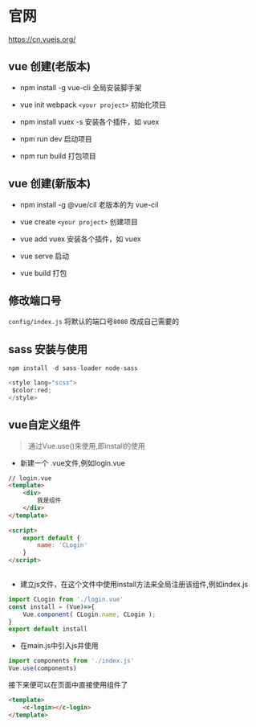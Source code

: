 # 官网

https://cn.vuejs.org/

## vue 创建(老版本)

- npm install -g vue-cli 全局安装脚手架

- vue init webpack `<your project>` 初始化项目

- npm install vuex -s 安装各个插件，如 vuex

- npm run dev 启动项目

- npm run build 打包项目

## vue 创建(新版本)

- npm install -g @vue/cil 老版本的为 vue-cil

- vue create `<your project>` 创建项目

- vue add vuex 安装各个插件，如 vuex

- vue serve 启动

- vue build 打包

## 修改端口号

`config/index.js` 将默认的端口号`8080` 改成自己需要的

## sass 安装与使用

```js
npm install -d sass-loader node-sass

<style lang="scss">
 $color:red;
</style>
```

## vue自定义组件  
> 通过Vue.use()来使用,即install的使用  

- 新建一个 .vue文件,例如login.vue

```html
// login.vue  
<template>
    <div>
        我是组件
    </div>
</template>
 
<script>
    export default {
        name: 'CLogin'
    }
</script>
 
```

- 建立js文件，在这个文件中使用install方法来全局注册该组件,例如index.js  

```js
import CLogin from './login.vue'  
const install = (Vue)=>{
    Vue.component( CLogin.name, CLogin );
}  
export default install 
```

- 在main.js中引入js并使用  

```js   
import components from './index.js'
Vue.use(components)
```

接下来便可以在页面中直接使用组件了 

```html 
<template>
    <c-login></c-login>
</template>
```
